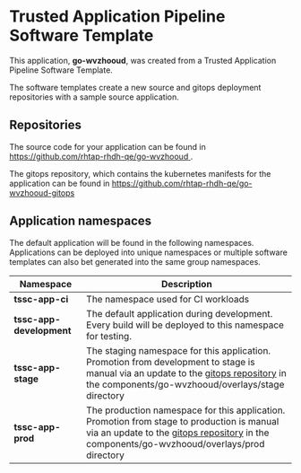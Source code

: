 # Trusted Application Pipeline Software Template

This application, **go-wvzhooud**, was created from a Trusted Application Pipeline Software Template.

The software templates create a new source and gitops deployment repositories with a sample source application. 

## Repositories

The source code for your application can be found in [https://github.com/rhtap-rhdh-qe/go-wvzhooud ](https://github.com/rhtap-rhdh-qe/go-wvzhooud ).
 
The gitops repository, which contains the kubernetes manifests for the application can be found in 
[https://github.com/rhtap-rhdh-qe/go-wvzhooud-gitops ](https://github.com/rhtap-rhdh-qe/go-wvzhooud-gitops ) 

## Application namespaces 

The default application will be found in the following namespaces. Applications can be deployed into unique namespaces or multiple software templates can also bet generated into the same group namespaces.  

|  Namespace   |  Description   |  
| -------- | -------- |
| **tssc-app-ci** | The namespace used for CI workloads |
| **tssc-app-development** | The default application during development. Every build will be deployed to this namespace for testing. |
| **tssc-app-stage** | The staging namespace for this application. Promotion from development to stage is manual via an update to the [gitops repository](https://github.com/rhtap-rhdh-qe/go-wvzhooud-gitops ) in the components/go-wvzhooud/overlays/stage directory |
| **tssc-app-prod** | The production namespace for this application. Promotion from stage to production is manual via an update to the [gitops repository](https://github.com/rhtap-rhdh-qe/go-wvzhooud-gitops ) in the components/go-wvzhooud/overlays/prod directory |